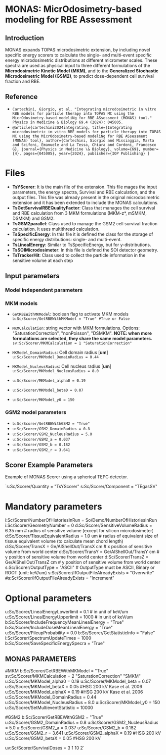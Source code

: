# MONAS: MicrOdosimetry-based modeling for RBE Assessment

 ## Introduction
 MONAS expands TOPAS microdosimetric extension, by including novel specific energy scorers to calculate the single- and multi-event specific energy microdosimetric distributions at different micrometer scales. These spectra are used as physical input to three different formulations of the **Microdosimetric Kinetic Model (MKM)**, and to the **Generalized Stochastic Microdosimetric Model (GSM2)**, to predict dose-dependent cell survival fraction and RBE.

## Reference
- `Cartechini, Giorgio, et al. "Integrating microdosimetric in vitro RBE models for particle therapy into TOPAS MC using the MicrOdosimetry-based modeliNg for RBE ASsessment (MONAS) tool." Physics in Medicine & Biology 69.4 (2024): 045005.`
- `@article{cartechini2024integrating,
  title={Integrating microdosimetric in vitro RBE models for particle therapy into TOPAS MC using the MicrOdosimetry-based modeliNg for RBE ASsessment (MONAS) tool},
  author={Cartechini, Giorgio and Missiaggia, Marta and Scifoni, Emanuele and La Tessa, Chiara and Cordoni, Francesco G},
  journal={Physics in Medicine \& Biology},
  volume={69},
  number={4},
  pages={045005},
  year={2024},
  publisher={IOP Publishing}
}`

# Files

 - **TsYScorer**: It is the main file of the extension. This file mages the input parameters, the energy spectra, Survival and RBE calculation, and the output files. This file was already present in the original microdosimetric extension and it has been extended to include the MONAS calculations.
 - **TsGetSurvivalRBEQualityFactor**: Class that manages the cell survival and RBE calculation from 3 MKM formulations (MKM-z*, mSMKM, DSMKM) and GSM2.
 - **TsGSM2parallel**: Class used to manage the GSM2 cell survival fraction calculation. It uses multithread calculation.
 - **TsSpecificEnergy**: In this file it is defined the class for the storage of specific energy distributions: single- and multi-event.
 - **TsLinealEnergy**: Similar to TsSpecificEnergy, but for y-distributions.
 - **TsSOIMicrodosimeter**: In this file is defined the SOI detector geometry. 
 - **TsTrackerHit**: Class used to collect the particle information in the sensitive volume at each step 

## Input parameters
### Model independent parameters

### MKM models

 - `GetRBEWithMKModel`: boolean flag to activate MKM models
 `b:Sc/Scorer/GetRBEWithMKModel = "True" #True or False`

 - `MKMCalculation`: string vector with MKM formulations. Options: "SaturationCorrection", "nonPoisson", "DSMKM". **NOTE: when more formulations are selected, they share the same model parameters.**
 `sv:Sc/Scorer/MKMCalculation = 1 "SaturationCorrection"`
 
 - `MKModel_DomainRadius`: Cell domain radius [**um**]
 `u:Sc/Scorer/MKModel_DomainRadius = 0.44`
 
 - `MKModel_NucleusRadius`: Cell nucleus radius [**um**]
 `u:Sc/Scorer/MKModel_NucleusRadius = 8.0`
 
 - `u:Sc/Scorer/MKModel_alpha0 = 0.19`
 - `u:Sc/Scorer/MKModel_beta0 = 0.07`
 - `u:Sc/Scorer/MKModel_y0 = 150`
 
### GSM2 model parameters
 - `b:Sc/Scorer/GetRBEWithGSM2 = "True"`
 - `u:Sc/Scorer/GSM2_DomainRadius = 0.8`
 - `u:Sc/Scorer/GSM2_NucleusRadius = 5.0`
 - `u:Sc/Scorer/GSM2_a = 0.037`
 - `u:Sc/Scorer/GSM2_b = 0.182`
 - `u:Sc/Scorer/GSM2_r = 3.641`

## Scorer Example Parameters
Example of MONAS Scorer using a spherical TEPC detector.

`s:Sc/Scorer/Quantity    = "TsYScorer"
s:Sc/Scorer/Component   = "TEgasSV"
#
# Mandatory parameters
i:Sc/Scorer/NumberOfHistoriesInRun    = So/Demo/NumberOfHistoriesInRun
i:Sc/Scorer/GeometryNumber            = 0
d:Sc/Scorer/SensitiveVolumeRadius     = 6.35 mm      # radius of sensitive volume (except for silicon microdosimeter)
d:Sc/Scorer/TissueEquivalentRadius    = 1.0 um      # radius of equivalent size of tissue equivalent volume (to calculate mean chord length)
d:Sc/Scorer/TransX                    = Ge/AlShellOut/TransX cm          # x position of sensitive volume from world center
d:Sc/Scorer/TransY                    = Ge/AlShellOut/TransY cm          # y position of sensitive volume from world center
d:Sc/Scorer/TransZ                    = Ge/AlShellOut/TransZ cm     # y position of sensitive volume from world center
s:Sc/Scorer/OutputType                = "ASCII"       # OutputType must be ASCII, Binary or ROOT (unit: keV/um)
s:Sc/Scorer/IfOutputFileAlreadyExists = "Overwrite"
#s:Sc/Scorer/IfOutputFileAlreadyExists = "Increment"
#
# Optional parameters
u:Sc/Scorer/LinealEnergyLowerlimit      = 0.1         # in unit of keV/um
u:Sc/Scorer/LinealEnergyUpperlimit     = 1000        # in unit of keV/um
b:Sc/Scorer/IncludeFrequencyMeanLinealEnergy   = "True"
b:Sc/Scorer/IncludeDoseMeanLinealEnergy   = "True"
u:Sc/Scorer/PileupProbability = 0.0
b:Sc/Scorer/GetStatisticInfo =  "False"
i:Sc/Scorer/SpectrumUpdateTimes = 1000
b:Sc/Scorer/SaveSpecificEnergySpecra = "True"

## MONAS PARAMETERS
#MKM
b:Sc/Scorer/GetRBEWithMKModel = "True"
sv:Sc/Scorer/MKMCalculation = 2 "SaturationCorrection" "SMKM"
u:Sc/Scorer/MKModel_alpha0 = 0.19
u:Sc/Scorer/MKModel_beta = 0.07
u:Sc/Scorer/MKModel_betaX = 0.05 #HSG 200 kV Kase et al. 2006
u:Sc/Scorer/MKModel_alphaX = 0.19 #HSG 200 kV Kase et al. 2006
u:Sc/Scorer/MKModel_DomainRadius = 0.44
u:Sc/Scorer/MKModel_NucleusRadius = 8.0
u:Sc/Scorer/MKModel_y0 = 150
u:Sc/Scorer/SetMultieventStatistic = 10000

#GSM2
b:Sc/Scorer/GetRBEWithGSM2 = "True"
u:Sc/Scorer/GSM2_DomainRadius = 0.8
u:Sc/Scorer/GSM2_NucleusRadius = 5.0
u:Sc/Scorer/GSM2_a = 0.037
u:Sc/Scorer/GSM2_b = 0.182
u:Sc/Scorer/GSM2_r = 3.641
u:Sc/Scorer/GSM2_alphaX = 0.19 #HSG 200 kV
u:Sc/Scorer/GSM2_betaX = 0.05 #HSG 200 kV

uv:Sc/Scorer/SurvivalDoses = 3 1 10 2`


